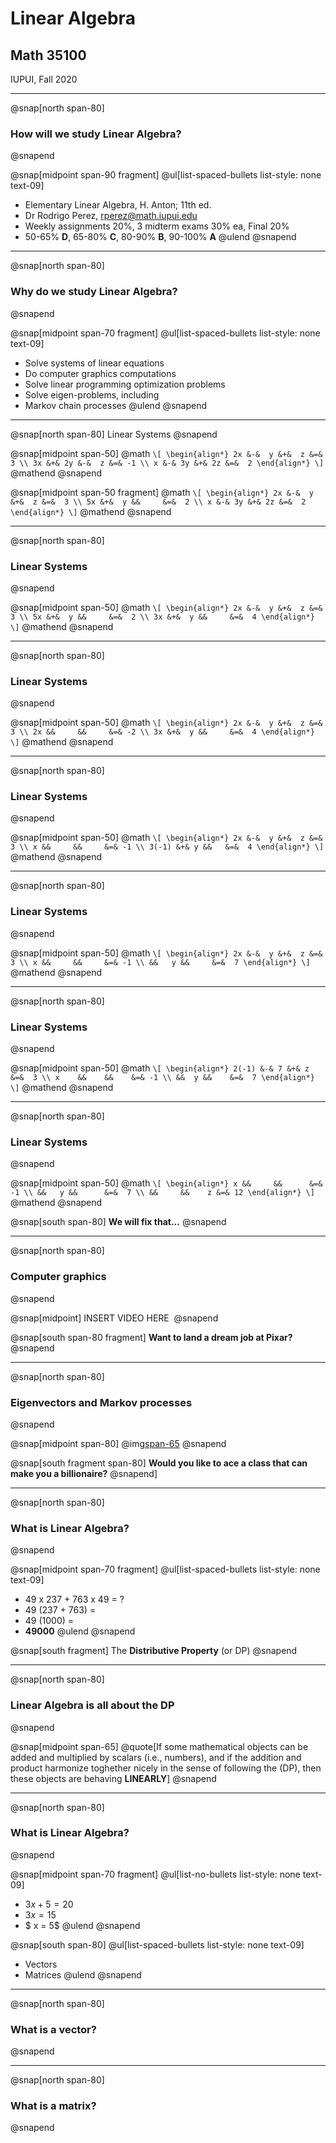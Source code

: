 # **Linear Algebra**

## Math 35100

IUPUI, Fall 2020

---
@snap[north span-80]
### **How** will we study Linear Algebra?
@snapend

@snap[midpoint span-90 fragment]
@ul[list-spaced-bullets list-style: none text-09]
- Elementary Linear Algebra, H. Anton; 11th ed.
- Dr Rodrigo Perez, rperez@math.iupui.edu
- Weekly assignments 20%, 3 midterm exams 30% ea, Final 20%
- 50-65% **D**, 65-80% **C**, 80-90% **B**, 90-100% **A**
@ulend @snapend

---
@snap[north span-80]
### **Why** do we study Linear Algebra?
@snapend

@snap[midpoint span-70 fragment]
@ul[list-spaced-bullets list-style: none text-09]
- Solve systems of linear equations
- Do computer graphics computations
- Solve linear programming optimization problems
- Solve eigen-problems, including
- Markov chain processes
@ulend @snapend

---
@snap[north span-80]
Linear Systems
@snapend

@snap[midpoint span-50]
@math
`\[
   \begin{align*}
     2x &-&  y &+&  z &=&  3 \\
     3x &+& 2y &-&  z &=& -1 \\
      x &-& 3y &+& 2z &=&  2
   \end{align*}
\]`
@mathend @snapend

@snap[midpoint span-50 fragment]
@math
`\[
   \begin{align*}
     2x &-&  y &+&  z &=&  3 \\
     5x &+&  y &&     &=&  2 \\
      x &-& 3y &+& 2z &=&  2
   \end{align*}
  \]`
@mathend @snapend

---
@snap[north span-80]
### Linear Systems
@snapend

@snap[midpoint span-50]
@math
`\[
   \begin{align*}
     2x &-&  y &+&  z &=&  3 \\
     5x &+&  y &&     &=&  2 \\
     3x &+&  y &&     &=&  4
   \end{align*}
  \]`
@mathend @snapend

---
@snap[north span-80]
### Linear Systems
@snapend

@snap[midpoint span-50]
@math
`\[
   \begin{align*}
     2x &-&  y &+&  z &=&  3 \\
     2x &&     &&     &=& -2 \\
     3x &+&  y &&     &=&  4
   \end{align*}
  \]`
@mathend @snapend

---
@snap[north span-80]
### Linear Systems
@snapend

@snap[midpoint span-50]
@math
`\[
   \begin{align*}
     2x &-&  y &+&  z &=&  3 \\
      x &&     &&     &=& -1 \\
     3(-1) &+& y &&   &=&  4
   \end{align*}
  \]`
@mathend @snapend

---
@snap[north span-80]
### Linear Systems
@snapend

@snap[midpoint span-50]
@math
`\[
   \begin{align*}
     2x &-&  y &+&  z &=&  3 \\
      x &&     &&     &=& -1 \\
        &&   y &&     &=&  7
   \end{align*}
  \]`
@mathend @snapend

---
@snap[north span-80]
### Linear Systems
@snapend

@snap[midpoint span-50]
@math
`\[
   \begin{align*}
     2(-1) &-& 7 &+& z &=&  3 \\
      x    &&    &&    &=& -1 \\
           &&  y &&    &=&  7
   \end{align*}
  \]`
@mathend @snapend

---
@snap[north span-80]
### Linear Systems
@snapend

@snap[midpoint span-50]
@math
`\[
   \begin{align*}
      x &&     &&      &=& -1 \\
        &&   y &&      &=&  7 \\
        &&     &&    z &=& 12
   \end{align*}
  \]`
@mathend @snapend

@snap[south span-80]
**We will fix that...**
@snapend

---
@snap[north span-80]
### Computer graphics
@snapend

@snap[midpoint]
INSERT VIDEO HERE
[![](	)](https://www.youtube.com/watch?v=SMAnlPTmAwE)
@snapend

@snap[south span-80 fragment]
**Want to land a dream job at Pixar?**
@snapend

---
@snap[north span-80]
### Eigenvectors and Markov processes
@snapend

@snap[midpoint span-80]
@img[span-65](assets/img/googlePagerank.jpg)
@snapend

@snap[south fragment span-80]
**Would you like to ace a class that can make you a billionaire?**
@snapend]

---
@snap[north span-80]
### What is Linear Algebra?
@snapend

@snap[midpoint span-70 fragment]
@ul[list-spaced-bullets list-style: none text-09]
- 49 x 237  +  763 x 49  =  ?
- 49 (237 + 763) =
- 49    (1000)   =
- **49000**
@ulend @snapend

@snap[south fragment]
The **Distributive Property** (or DP)
@snapend

---
@snap[north span-80]
### Linear Algebra is all about the DP
@snapend

@snap[midpoint span-65]
@quote[If some mathematical objects can be added and multiplied
 by scalars (i.e., numbers), and if the addition and product
 harmonize toghether nicely in the sense of following the (DP),
 then these objects are behaving **LINEARLY**]
@snapend


---
@snap[north span-80]
### What is Linear Algebra?
@snapend

@snap[midpoint span-70 fragment]
@ul[list-no-bullets list-style: none text-09]
- $3x + 5 = 20$
- $3x     = 15$
- $ x     =  5$
@ulend @snapend

@snap[south span-80]
@ul[list-spaced-bullets list-style: none text-09]
- Vectors
- Matrices
@ulend @snapend

---
@snap[north span-80]
### What is a **vector**?
@snapend

---
@snap[north span-80]
### What is a **matrix**?
@snapend
